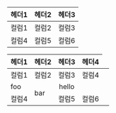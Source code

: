 | 헤더1 | 헤더2 | 헤더3 |
|:--------|:-------:|--------:|
| 컬럼1   | 컬럼2   | 컬럼3   |
| 컬럼4   | 컬럼5   | 컬럼6   |

| 헤더1 | 헤더2 | 헤더3 | 헤더4|
|:--------|:-------:|--------:|----:|
| 컬럼1   | 컬럼2   | 컬럼3   |컬럼4  |
|foo<td rowspan=2>bar|hello|
| 컬럼4   | 컬럼5   | 컬럼6   |
